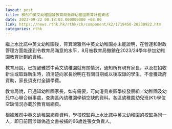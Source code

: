 ```yaml
---
layout: post
title: 雅然中英文幼稚園被教育局撤銷幼稚園教育計劃資格
date: 2023-09-22 00:18:03.000000000 +08:00
link: https://news.rthk.hk/rthk/ch/component/k2/1719450-20230922.htm
categories: rthk
---
```


繼上水比諾中英文幼稚園後，筲箕灣雅然中英文幼稚園亦未能證明，在營運和財政管理方面能達到令教育局滿意的水平，8月被教育局撤銷在2023/24學年參加幼稚園教育計劃的資格。

教育局說，已提醒雅然中英文幼稚園就有關情況，通知所有現有家長，以及在招收新生或取錄新生時，須清楚向家長說明在有關日期或以後取錄的學生，不會獲政府資助，家長須支付全額學費。

教育局說，已通知幼稚園家長，如有需要，可向港島東區學校發展組／幼稚園及幼兒中心聯合辦事處，查詢區內幼稚園學額空缺的資料。各區幼稚園幼兒班(K1)學位空缺情況亦載於教育局網頁。

根據雅然中英文幼稚園網頁資料，學校校監與上水比諾中英文幼稚園的校監為同一人，即日前因涉嫌偽造文書被捕的66歲姓張女負責人。
